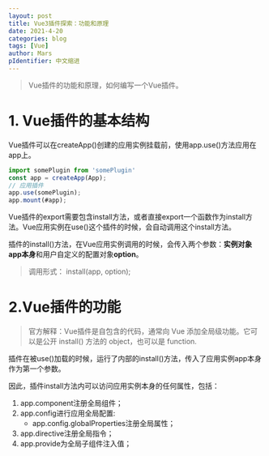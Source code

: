 ```yaml
---
layout: post
title: Vue3插件探索：功能和原理
date: 2021-4-20
categories: blog
tags: [Vue]
author: Mars
pIdentifier: 中文缩进
---
```


> Vue插件的功能和原理，如何编写一个Vue插件。

# 1. Vue插件的基本结构

Vue插件可以在createApp()创建的应用实例挂载前，使用app.use()方法应用在app上。

```js
import somePlugin from 'somePlugin'
const app = createApp(App);
// 应用插件
app.use(somePlugin);
app.mount(#app);
```

Vue插件的export需要包含install方法，或者直接export一个函数作为install方法。Vue应用实例在use()这个插件的时候，会自动调用这个install方法。

插件的install()方法，在Vue应用实例调用的时候，会传入两个参数：**实例对象app本身**和用户自定义的配置对象**option**。

> 调用形式： install(app, option);

# 2.Vue插件的功能

> 官方解释：Vue插件是自包含的代码，通常向 Vue 添加全局级功能。它可以是公开 install() 方法的 object，也可以是 function.

插件在被use()加载的时候，运行了内部的install()方法，传入了应用实例app本身作为第一个参数。

因此，插件install方法内可以访问应用实例本身的任何属性，包括：

1. app.component注册全局组件；
2. app.config进行应用全局配置:
    - app.config.globalProperties注册全局属性；
3. app.directive注册全局指令；
4. app.provide为全局子组件注入值；



